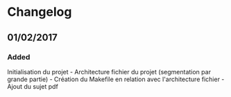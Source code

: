 # Changelog
## 01/02/2017
### Added
Initialisation du projet 
	- Architecture fichier du projet (segmentation par grande partie)
	- Création du Makefile en relation avec l'architecture fichier
	- Ajout du sujet pdf